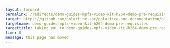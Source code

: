 ```yaml
---
layout: forward
permalink: /redirects/demo-guides-mpfs-video-kit-h264-demo-pre-requisites
target: https://github.com/polarfire-soc/polarfire-soc-documentation/blob/master/applications-and-demos/mpfs-video-kit-h264-demo.md#pre-requisites
targetname: demo-guides-mpfs-video-kit-h264-demo-pre-requisites
targettitle: taking you to demo-guides-mpfs-video-kit-h264-demo-pre-requisites
time: 0
message: this page has moved
---
```

